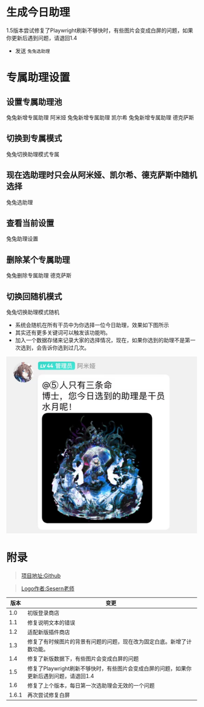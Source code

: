 # 生成今日助理

1.5版本尝试修复了Playwright刷新不够快时，有些图片会变成白屏的问题，如果你更新后遇到问题，请退回1.4

- 发送 `兔兔选助理`

# 专属助理设置

## 设置专属助理池
兔兔新增专属助理 阿米娅
兔兔新增专属助理 凯尔希
兔兔新增专属助理 德克萨斯

## 切换到专属模式
兔兔切换助理模式专属

## 现在选助理时只会从阿米娅、凯尔希、德克萨斯中随机选择
兔兔选助理

## 查看当前设置
兔兔助理设置

## 删除某个专属助理
兔兔删除专属助理 德克萨斯

## 切换回随机模式
兔兔切换助理模式随机

- 系统会随机在所有干员中为你选择一位今日助理，效果如下图所示
- 其实还有更多关键词可以触发该功能哟。
- 加入一个数据存储来记录大家的选择情况，现在，如果你选到的助理不是第一次选到，会告诉你选到过几次。

![兔兔选助理例子](https://raw.githubusercontent.com/hsyhhssyy/amiyabot-arknights-hsyhhssyy-wifu/master/example.jpg)

# 附录

> [项目地址:Github](https://github.com/hsyhhssyy/amiyabot-arknights-hsyhhssyy-wifu/)

> [Logo作者:Sesern老师](https://space.bilibili.com/305550122)

|  版本   | 变更  |
|  ----  | ----  |
| 1.0  | 初版登录商店 |
| 1.1  | 修复说明文本的错误 |
| 1.2  | 适配新版插件商店 |
| 1.3  | 修复了有时候图片的背景有问题的问题，现在改为固定白底。新增了计数功能。 |
| 1.4  | 修复了新版数据下，有些图片会变成白屏的问题 |
| 1.5  | 修复了Playwright刷新不够快时，有些图片会变成白屏的问题，如果你更新后遇到问题，请退回1.4 |
| 1.6  | 修复了上个版本，每日第一次选助理会无效的一个问题 |
| 1.6.1  | 再次尝试修复白屏 |